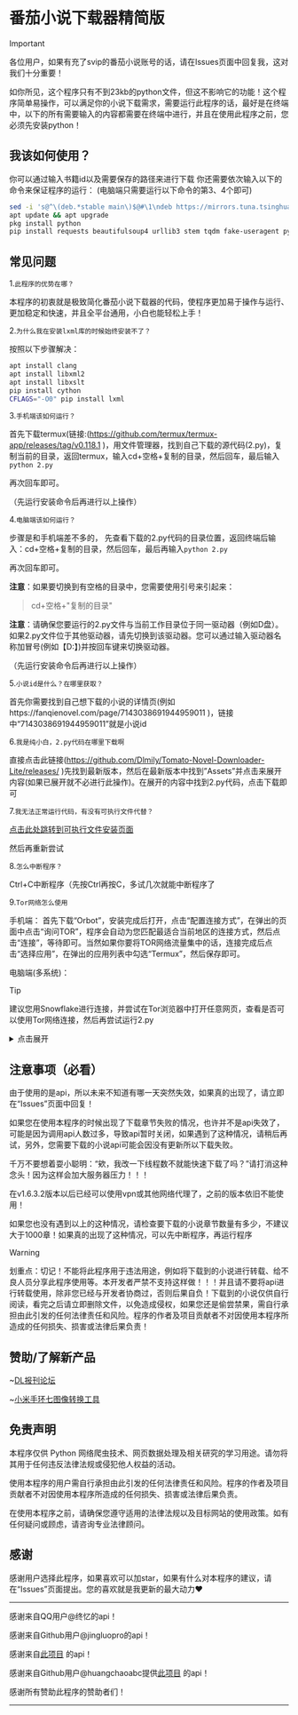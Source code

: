 # 番茄小说下载器精简版
>[!IMPORTANT]
>
>各位用户，如果有充了svip的番茄小说账号的话，请在Issues页面中回复我，这对我们十分重要！

如你所见，这个程序只有不到23kb的python文件，但这不影响它的功能！这个程序简单易操作，可以满足你的小说下载需求，需要运行此程序的话，最好是在终端中，以下的所有需要输入的内容都需要在终端中进行，并且在使用此程序之前，您必须先安装python！
## 我该如何使用？
你可以通过输入书籍id以及需要保存的路径来进行下载
你还需要依次输入以下的命令来保证程序的运行：
(电脑端只需要运行以下命令的第3、4个即可)
```bash
sed -i 's@^\(deb.*stable main\)$@#\1\ndeb https://mirrors.tuna.tsinghua.edu.cn/termux/apt/termux-main stable main@' $PREFIX/etc/apt/sources.list
apt update && apt upgrade
pkg install python
pip install requests beautifulsoup4 urllib3 stem tqdm fake-useragent pycryptodome
```
## 常见问题
1.`此程序的优势在哪？`

本程序的初衷就是极致简化番茄小说下载器的代码，使程序更加易于操作与运行、更加稳定和快速，并且全平台通用，小白也能轻松上手！

2.`为什么我在安装lxml库的时候始终安装不了？`

按照以下步骤解决：
```bash
apt install clang 
apt install libxml2
apt install libxslt 
pip install cython 
CFLAGS="-O0" pip install lxml
```

3.`手机端该如何运行？`

首先下载termux(链接:(https://github.com/termux/termux-app/releases/tag/v0.118.1 )，用文件管理器，找到自己下载的源代码(2.py)，复制当前的目录，返回termux，输入cd+空格+复制的目录，然后回车，最后输入`python 2.py`

再次回车即可。

（先运行安装命令后再进行以上操作）

4.`电脑端该如何运行？`

步骤是和手机端差不多的，
先查看下载的2.py代码的目录位置，返回终端后输入：cd+空格+复制的目录，然后回车，最后再输入`python 2.py`

再次回车即可。

**注意**：如果要切换到有空格的目录中，您需要使用引号来引起来：

> cd+空格+"复制的目录"

**注意**：请确保您要运行的2.py文件与当前工作目录位于同一驱动器（例如D盘）。如果2.py文件位于其他驱动器，请先切换到该驱动器。您可以通过输入驱动器名称加冒号(例如【D:】)并按回车键来切换驱动器。

（先运行安装命令后再进行以上操作）

5.`小说id是什么？在哪里获取？`

首先你需要找到自己想下载的小说的详情页(例如https://fanqienovel.com/page/7143038691944959011 )，链接中“7143038691944959011”就是小说id

6.`我是纯小白，2.py代码在哪里下载啊`

直接点击此链接(https://github.com/Dlmily/Tomato-Novel-Downloader-Lite/releases/ )先找到最新版本，然后在最新版本中找到”Assets”并点击来展开内容(如果已展开就不必进行此操作)。在展开的内容中找到2.py代码，点击下载即可

7.`我无法正常运行代码，有没有可执行文件代替？`

[点击此处跳转到可执行文件安装页面](https://github.com/Dlmily/Tomato-Novel-Downloader-Lite/releases)

然后再重新尝试

8.`怎么中断程序？`

Ctrl+C中断程序（先按Ctrl再按C，多试几次就能中断程序了

9.`Tor网络怎么使用`

手机端：
首先下载“Orbot”，安装完成后打开，点击“配置连接方式”，在弹出的页面中点击“询问TOR”，程序会自动为您匹配最适合当前地区的连接方式，然后点击“连接”，等待即可。当然如果你要将TOR网络流量集中的话，连接完成后点击“选择应用”，在弹出的应用列表中勾选“Termux”，然后保存即可。

电脑端(多系统)：
> [!TIP]
> 
> 建议您用Snowflake进行连接，并尝试在Tor浏览器中打开任意网页，查看是否可以使用Tor网络连接，然后再尝试运行2.py
<details>  
<summary>点击展开</summary>  

  (运行2.py脚本前需要关闭系统代理，再使用tor网络下载。注意端口为9050！)
  ![](https://github.com/user-attachments/assets/fb6f1880-09b1-46db-94ce-d3b666bb04ef)
  
### **1. Windows系统使用Tor网络**
#### **方法一：使用Tor浏览器（推荐）**
1. **下载并安装Tor浏览器**  
   - 访问 [Tor官网](https://www.torproject.org/) 下载Tor浏览器（自带Tor代理功能）。
2. **运行Tor浏览器**  
   - 启动后，Tor浏览器会自动连接Tor网络，无需额外配置。
3. **手动配置代理（可选）**  
   - 如果其他应用（如Python脚本）需要通过Tor代理，可设置SOCKS5代理：
     ```python
     proxies = {
         'http': 'socks5h://127.0.0.1:9150',
         'https': 'socks5h://127.0.0.1:9150'
     }
     ```
     （Tor浏览器默认使用端口9150）。

#### **方法二：使用Tor Expert Bundle（高级用户）**
- 适用于需要Tor命令行工具的场景：
  - 下载Tor Expert Bundle（无浏览器）。
  - 编辑`torrc`文件配置SOCKS代理（如`SocksPort 9050`）。

---

### **2. macOS系统使用Tor网络**
#### **方法一：使用Tor浏览器**
1. **下载Tor浏览器**  
   - 从Tor官网获取macOS版本并安装。
2. **连接Tor网络**  
   - 启动后自动连接，支持.onion网站访问。

#### **方法二：命令行安装Tor**
1. **通过Homebrew安装**  
   ```bash
   brew install tor
   ```
2. **启动Tor服务**  
   ```bash
   tor
   ```
   - 默认SOCKS代理端口为9050。

---

### **3. Linux（Unix-like）系统使用Tor网络**
#### **方法一：使用Tor浏览器**
- 与Windows/macOS类似，下载对应版本运行即可。

#### **方法二：通过包管理器安装Tor**
1. **Debian/Ubuntu**  
   ```bash
   sudo apt-get install tor torsocks
   ```
2. **RHEL/CentOS**  
   ```bash
   sudo yum install tor torsocks
   ```
3. **配置与使用**  
   - 编辑`/etc/tor/torrc`配置桥接或代理。
   - 使用`torsocks`运行命令：
     ```bash
     torsocks ssh user@server
     ```
</details>  

## 注意事项（必看）
由于使用的是api，所以未来不知道有哪一天突然失效，如果真的出现了，请立即在“Issues”页面中回复！

如果您在使用本程序的时候出现了下载章节失败的情况，也许并不是api失效了，可能是因为调用api人数过多，导致api暂时关闭，如果遇到了这种情况，请稍后再试，另外，您需要下载的小说api可能会因没有更新所以下载失败。

千万不要想着耍小聪明：“欸，我改一下线程数不就能快速下载了吗？”请打消这种念头！因为这样会加大服务器压力！！！

在v1.6.3.2版本以后已经可以使用vpn或其他网络代理了，之前的版本依旧不能使用！

如果您也没有遇到以上的这种情况，请检查要下载的小说章节数量有多少，不建议大于1000章！如果真的出现了这种情况，可以先中断程序，再运行程序

> [!WARNING]
>
>划重点：切记！不能将此程序用于违法用途，例如将下载到的小说进行转载、给不良人员分享此程序使用等。本开发者严禁不支持这样做！！！并且请不要将api进行转载使用，除非您已经与开发者协商过，否则后果自负！下载到的小说仅供自行阅读，看完之后请立即删除文件，以免造成侵权，如果您还是偷尝禁果，需自行承担由此引发的任何法律责任和风险。程序的作者及项目贡献者不对因使用本程序所造成的任何损失、损害或法律后果负责！

## 赞助/了解新产品
~[DL报刊论坛](https://afdian.com/a/dlbaokanluntanos)

~[小米手环七图像转换工具](https://github.com/Dlmily/ImageToMiBand7)

## 免责声明
  本程序仅供 Python 网络爬虫技术、网页数据处理及相关研究的学习用途。请勿将其用于任何违反法律法规或侵犯他人权益的活动。
  
  使用本程序的用户需自行承担由此引发的任何法律责任和风险。程序的作者及项目贡献者不对因使用本程序所造成的任何损失、损害或法律后果负责。
  
  在使用本程序之前，请确保您遵守适用的法律法规以及目标网站的使用政策。如有任何疑问或顾虑，请咨询专业法律顾问。

## 感谢
感谢用户选择此程序，如果喜欢可以加star，如果有什么对本程序的建议，请在“Issues”页面提出。您的喜欢就是我更新的最大动力❤️
***
感谢来自QQ用户@终忆的api！

感谢来自Github用户@jingluopro的api！

感谢来自[此项目](https://github.com/POf-L/Fanqie-novel-Downloader) 的api！

感谢来自Github用户@huangchaoabc提供[此项目](https://github.com/duongden/fanqienovel) 的api！

感谢所有赞助此程序的赞助者们！
***
